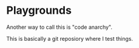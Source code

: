 # Playgrounds
Another way to call this is "code anarchy".

This is basically a git reposiory where I test things.
